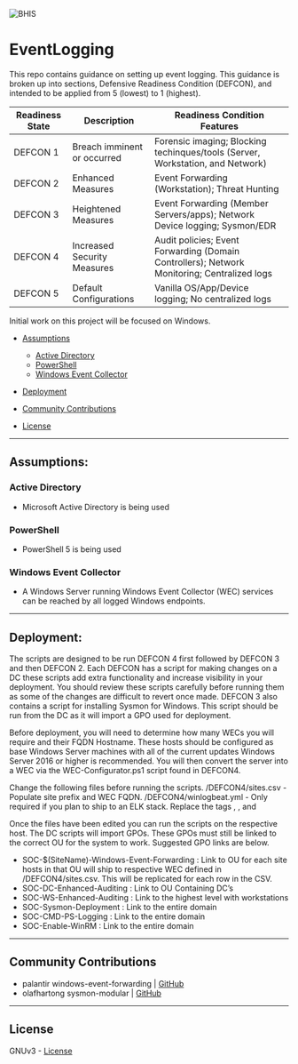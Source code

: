 ![BHIS](https://www.blackhillsinfosec.com/wp-content/uploads/2018/12/BHIS-logo-L-1024x1024-400x400.png)

# EventLogging
This repo contains guidance on setting up event logging. This guidance is broken up into sections, Defensive Readiness Condition (DEFCON), and intended to be applied from 5 (lowest) to 1 (highest).


| Readiness State       | Description                     | Readiness Condition Features                     |
|-----------------------|---------------------------------|--------------------------------------------------|
| DEFCON 1              | Breach imminent or occurred     | Forensic imaging; Blocking techinques/tools (Server, Workstation, and Network)     |
| DEFCON 2              | Enhanced Measures               | Event Forwarding (Workstation); Threat Hunting     |
| DEFCON 3              | Heightened Measures             | Event Forwarding (Member Servers/apps); Network Device logging; Sysmon/EDR     | 
| DEFCON 4              | Increased Security Measures     | Audit policies; Event Forwarding (Domain Controllers); Network Monitoring; Centralized logs     |
| DEFCON 5              | Default Configurations          | Vanilla OS/App/Device logging; No centralized logs     |


Initial work on this project will be focused on Windows.

<!-- Start Document Outline -->

* [Assumptions](#Assumptions)
	* [Active Directory](#active-directory)
	* [PowerShell](#powershell)
	* [Windows Event Collector](#windows-event-collector)
* [Deployment](#Deployment)
* [Community Contributions](#community-contributions)

* [License](#license)

<!-- End Document Outline -->
 
--- 
 
## Assumptions:
### Active Directory
* Microsoft Active Directory is being used

### PowerShell
* PowerShell 5 is being used

### Windows Event Collector
* A Windows Server running Windows Event Collector (WEC) services can be reached by all logged Windows endpoints.
--- 

## Deployment:
The scripts are designed to be run DEFCON 4 first followed by DEFCON 3 and then DEFCON 2. Each DEFCON has a script for making changes on a DC these scripts add extra functionality and increase visibility in your deployment. You should review these scripts carefully before running them as some of the changes are difficult to revert once made. DEFCON 3 also contains a script for installing Sysmon for Windows. This script should be run from the DC as it will import a GPO used for deployment.

Before deployment, you will need to determine how many WECs you will require and their FQDN Hostname. These hosts should be configured as base Windows Server machines with all of the current updates Windows Server 2016 or higher is recommended. You will then convert the server into a WEC via the WEC-Configurator.ps1 script found in DEFCON4.

Change the following files before running the scripts. /DEFCON4/sites.csv - Populate site prefix and WEC FQDN. /DEFCON4/winlogbeat.yml - Only required if you plan to ship to an ELK stack. Replace the tags <LogstashIP>, <LogstashPort>, and <CompanyInit>

Once the files have been edited you can run the scripts on the respective host. The DC scripts will import GPOs. These GPOs must still be linked to the correct OU for the system to work. Suggested GPO links are below.

* SOC-$(SiteName)-Windows-Event-Forwarding : Link to OU for each site hosts in that OU will ship to respective WEC defined in /DEFCON4/sites.csv. This will be replicated for each row in the CSV.
* SOC-DC-Enhanced-Auditing : Link to OU Containing DC’s
* SOC-WS-Enhanced-Auditing : Link to the highest level with workstations
* SOC-Sysmon-Deployment : Link to the entire domain
* SOC-CMD-PS-Logging : Link to the entire domain
* SOC-Enable-WinRM : Link to the entire domain

---

## Community Contributions
* palantir windows-event-forwarding | [GitHub](https://github.com/palantir/windows-event-forwarding)
* olafhartong sysmon-modular | [GitHub](https://github.com/olafhartong/sysmon-modular)

--- 

## License
GNUv3 - [License][1]

  [1]: LICENSE
